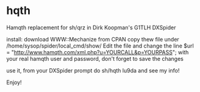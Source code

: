 # hqth

Hamqth replacement for sh/qrz in Dirk Koopman's G1TLH DXSpider

install:
download  WWW::Mechanize from CPAN
copy thew file under /home/sysop/spider/local_cmd/show/
Edit the file and change the line $url = "http://www.hamqth.com/xml.php?u=YOURCALL&p=YOURPASS"; with your real hamqth user and password, don't forget to save the changes

use it, from your DXSpider prompt do sh/hqth lu9da and see my info!

Enjoy!
